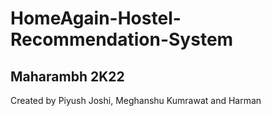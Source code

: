 # HomeAgain-Hostel-Recommendation-System
## Maharambh 2K22
Created by Piyush Joshi, Meghanshu Kumrawat and Harman
